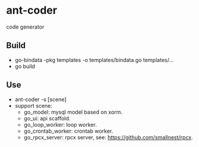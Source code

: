 # ant-coder
code generator

## Build
- go-bindata -pkg templates -o templates/bindata.go templates/...
- go build

## Use
- ant-coder -s [scene]
- support scene: 
  - go\_model: mysql model based on xorm.
  - go\_ui: api scaffold.
  - go\_loop\_worker: loop worker.
  - go\_crontab\_worker: crontab worker.
  - go\_rpcx\_server: rpcx server, see: https://github.com/smallnest/rpcx.
